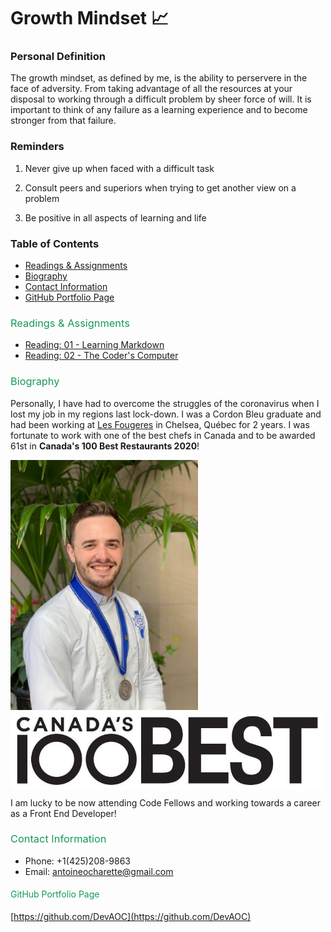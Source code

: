 # Growth Mindset 📈

### Personal Definition

The growth mindset, as defined by me, is the ability to perservere in the face of adversity. From taking advantage of all the resources at your disposal to working through a difficult problem by sheer force of will. It is important to think of any failure as a learning experience and to become stronger from that failure.

### Reminders

1. Never give up when faced with a difficult task

2. Consult peers and superiors when trying to get another view on a problem

3. Be positive in all aspects of learning and life

### Table of Contents

- <a href="#Readings-&-Assignments">Readings & Assignments</a>
- <a href="#Biography">Biography</a>
- <a href="#Contact-Information">Contact Information</a>
- <a href="#GitHub-Portfolio-Page">GitHub Portfolio Page</a>

### <a style="color: #159957; font-weight: normal; text-decoration: none;" id="Readings-&-Assignments">Readings & Assignments</a>

- [Reading: 01 - Learning Markdown](reading-01.md)
- [Reading: 02 - The Coder's Computer](reading-02.md)

### <a style="color: #159957; font-weight: normal; text-decoration: none;" id="Biography">Biography</a>

Personally, I have had to overcome the struggles of the coronavirus when I lost my job in my regions last lock-down. I was a Cordon Bleu graduate and had been working at [Les Fougeres](https://www.fougeres.com/) in Chelsea, Québec for 2 years. I was fortunate to work with one of the best chefs in Canada and to be awarded 61st in **Canada's 100 Best Restaurants 2020**! 
  
  <img src="Cordon-Bleu-Grad.jpeg" alt="drawing" width="300"/> <img src="CB100_logo-retina.jpeg" alt="drawing" align="top" width="500"/>

I am lucky to be now attending Code Fellows and working towards a career as a Front End Developer!

### <a style="color: #159957; font-weight: normal; text-decoration: none;" id="Contact-Information">Contact Information</a>

- Phone: +1(425)208-9863
- Email: antoineocharette@gmail.com

#### <a style="color: #159957; font-weight: normal; text-decoration: none;" id="GitHub-Portfolio-Page">GitHub Portfolio Page</a>

[https://github.com/DevAOC](https://github.com/DevAOC)
